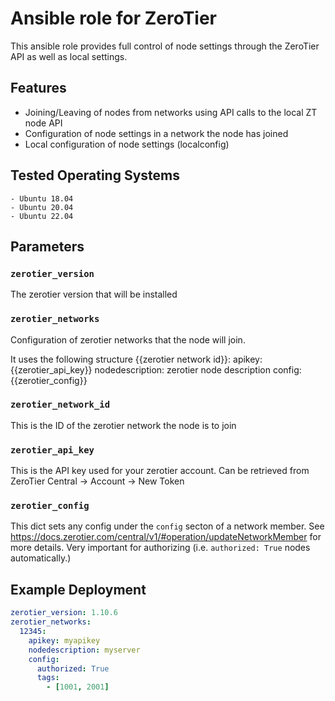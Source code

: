 # Ansible role for ZeroTier

This ansible role provides full control of node settings through the ZeroTier API as well as local settings.

## Features
 - Joining/Leaving of nodes from networks using API calls to the local ZT node API
- Configuration of node settings in a network the node has joined
- Local configuration of node settings (localconfig)

## Tested Operating Systems

    - Ubuntu 18.04
    - Ubuntu 20.04
    - Ubuntu 22.04

## Parameters

### `zerotier_version`

The zerotier version that will be installed

### `zerotier_networks`

Configuration of zerotier networks that the node will join.

It uses the following structure
{{zerotier network id}}:
    apikey: {{zerotier_api_key}}
    nodedescription: zerotier node description
    config: {{zerotier_config}}

### `zerotier_network_id`

This is the ID of the zerotier network the node is to join

### `zerotier_api_key`

This is the API key used for your zerotier account.
Can be retrieved from ZeroTier Central -> Account -> New Token

### `zerotier_config`

This dict sets any config under the `config` secton of a network member. See https://docs.zerotier.com/central/v1/#operation/updateNetworkMember for more details. Very important for authorizing (i.e. `authorized: True` nodes automatically.)

## Example Deployment

```yaml
zerotier_version: 1.10.6
zerotier_networks:
  12345:
    apikey: myapikey
    nodedescription: myserver
    config:
      authorized: True
      tags:
        - [1001, 2001]
```
